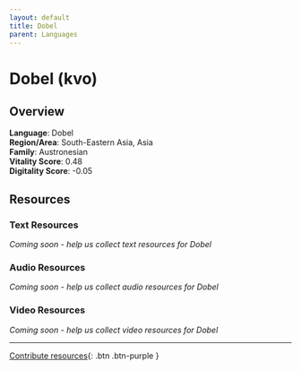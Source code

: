 ```yaml
---
layout: default
title: Dobel
parent: Languages
---
```


# Dobel (kvo)

## Overview

**Language**: Dobel  
**Region/Area**: South-Eastern Asia, Asia  
**Family**: Austronesian  
**Vitality Score**: 0.48  
**Digitality Score**: -0.05  

## Resources

### Text Resources
*Coming soon - help us collect text resources for Dobel*

### Audio Resources
*Coming soon - help us collect audio resources for Dobel*

### Video Resources
*Coming soon - help us collect video resources for Dobel*

---

[Contribute resources](https://fairtrain.github.io/){: .btn .btn-purple }
